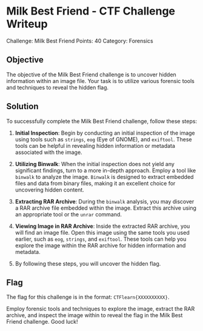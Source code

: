 # Milk Best Friend - CTF Challenge Writeup

Challenge: Milk Best Friend
Points: 40
Category: Forensics

## Objective
The objective of the Milk Best Friend challenge is to uncover hidden information within an image file. Your task is to utilize various forensic tools and techniques to reveal the hidden flag.

## Solution
To successfully complete the Milk Best Friend challenge, follow these steps:

1. **Initial Inspection**: Begin by conducting an initial inspection of the image using tools such as `strings`, `eog` (Eye of GNOME), and `exiftool`. These tools can be helpful in revealing hidden information or metadata associated with the image.

2. **Utilizing Binwalk**: When the initial inspection does not yield any significant findings, turn to a more in-depth approach. Employ a tool like `binwalk` to analyze the image. `Binwalk` is designed to extract embedded files and data from binary files, making it an excellent choice for uncovering hidden content.

3. **Extracting RAR Archive**: During the `binwalk` analysis, you may discover a RAR archive file embedded within the image. Extract this archive using an appropriate tool or the `unrar` command.

4. **Viewing Image in RAR Archive**: Inside the extracted RAR archive, you will find an image file. Open this image using the same tools you used earlier, such as `eog`, `strings`, and `exiftool`. These tools can help you explore the image within the RAR archive for hidden information and metadata.

5. By following these steps, you will uncover the hidden flag.

## Flag
The flag for this challenge is in the format: `CTFlearn{XXXXXXXXXX}`.

Employ forensic tools and techniques to explore the image, extract the RAR archive, and inspect the image within to reveal the flag in the Milk Best Friend challenge. Good luck!
